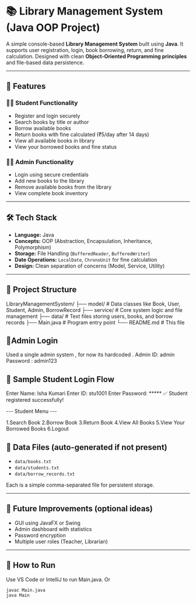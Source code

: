 # 📚 Library Management System (Java OOP Project)

A simple console-based **Library Management System** built using **Java**. It supports user registration, login, book borrowing, return, and fine calculation. Designed with clean **Object-Oriented Programming principles** and file-based data persistence.

---

## 🔧 Features

### 👩‍🎓 Student Functionality
- Register and login securely
- Search books by title or author
- Borrow available books
- Return books with fine calculated (₹5/day after 14 days)
- View all available books in library
- View your borrowed books and fine status

### 👨‍💼 Admin Functionality
- Login using secure credentials
- Add new books to the library
- Remove available books from the library
- View complete book inventory

---

## 🛠 Tech Stack

- **Language:** Java
- **Concepts:** OOP (Abstraction, Encapsulation, Inheritance, Polymorphism)
- **Storage:** File Handling (`BufferedReader`, `BufferedWriter`)
- **Date Operations:** `LocalDate`, `ChronoUnit` for fine calculation
- **Design:** Clean separation of concerns (Model, Service, Utility)

---

## 📁 Project Structure

LibraryManagementSystem/
├── model/ # Data classes like Book, User, Student, Admin, BorrowRecord
├── service/ # Core system logic and file management
├── data/ # Text files storing users, books, and borrow records
├── Main.java # Program entry point
└── README.md # This file

## 🧪Admin Login
Used a single admin system , for now its hardcoded .
Admin ID: admin
Password : admin123


## 🧪 Sample Student Login Flow

Enter Name: Isha Kumari
Enter ID: stu1001
Enter Password: *****
✅ Student registered successfully!

--- Student Menu ---

1.Search Book
2.Borrow Book
3.Return Book
4.View All Books
5.View Your Borrowed Books
6.Logout

## 📂 Data Files (auto-generated if not present)

- `data/books.txt`
- `data/students.txt`
- `data/borrow_records.txt`

Each is a simple comma-separated file for persistent storage.

---

## 💬 Future Improvements (optional ideas)

- GUI using JavaFX or Swing
- Admin dashboard with statistics
- Password encryption
- Multiple user roles (Teacher, Librarian)

---

## 🚀 How to Run
Use VS Code or IntelliJ to run Main.java.
Or
```bash
javac Main.java
java Main

